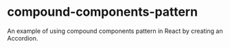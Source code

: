 # compound-components-pattern
An example of using compound components pattern in React by creating an Accordion.
